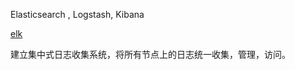 
Elasticsearch , Logstash, Kibana 

[elk](https://www.cnblogs.com/aresxin/p/8035137.html "title") 

建立集中式日志收集系统，将所有节点上的日志统一收集，管理，访问。
